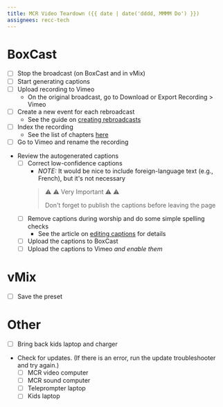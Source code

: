 ```yaml
---
title: MCR Video Teardown ({{ date | date('dddd, MMMM Do') }})
assignees: recc-tech
---
```


# BoxCast
- [ ] Stop the broadcast (on BoxCast and in vMix)
- [ ] Start generating captions
- [ ] Upload recording to Vimeo
    - On the original broadcast, go to Download or Export Recording > Vimeo
- [ ] Create a new event for each rebroadcast
    - See the guide on [creating rebroadcasts](https://github.com/recc-tech/tech/wiki/Creating-Rebroadcasts)
- [ ] Index the recording
    - See the list of chapters [here](https://github.com/recc-tech/tech/wiki/Index-Chapters)
- [ ] Go to Vimeo and rename the recording
- Review the autogenerated captions
    - [ ] Correct low-confidence captions
        - _NOTE:_ It would be nice to include foreign-language text (e.g., French), but it's not necessary
        > :warning: :warning: Very Important :warning: :warning:
        >
        > Don't forget to publish the captions before leaving the page
    - [ ] Remove captions during worship and do some simple spelling checks
        - See the article on [editing captions](https://github.com/recc-tech/tech/wiki/Editing-Captions) for details
    - [ ] Upload the captions to BoxCast
    - [ ] Upload the captions to Vimeo _and enable them_

# vMix
- [ ] Save the preset

# Other
- [ ] Bring back kids laptop and charger
- Check for updates. (If there is an error, run the update troubleshooter and try again.)
    - [ ] MCR video computer
    - [ ] MCR sound computer
    - [ ] Teleprompter laptop
    - [ ] Kids laptop
